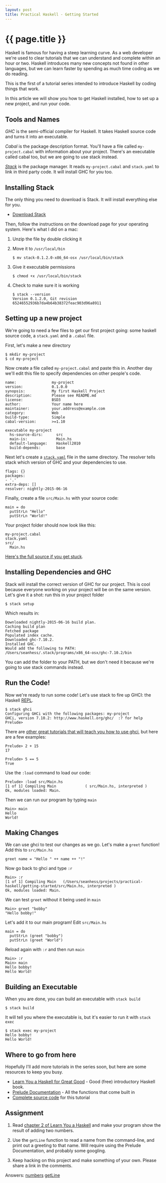 ```yaml
---
layout: post
title: Practical Haskell - Getting Started
---
```


{{ page.title }}
================

Haskell is famous for having a steep learning curve. As a web developer we're used to clear tutorials that we can understand and complete within an hour or two. Haskell introduces many new concepts not found in other languages, but we can learn faster by spending as much time coding as we do reading.

This is the first of a tutorial series intended to introduce Haskell by coding things that work.

In this article we will show you how to get Haskell installed, how to set up a new project, and run your code.

Tools and Names
---------------

*GHC* is the semi-official compiler for Haskell. It takes Haskell source code and turns it into an executable.

*Cabal* is the package description format. You'll have a file called `my-project.cabal` with information about your project. There's an executable called cabal too, but we are going to use stack instead.

[*Stack*][stack] is the package manager. It reads `my-project.cabal` and `stack.yaml` to link in third party code. It will install GHC for you too.

Installing Stack
----------------

The only thing you need to download is Stack. It will install everything else for you.

* [Download Stack](https://github.com/commercialhaskell/stack#how-to-install)

Then, follow the instructions on the download page for your operating system. Here's what I did on a mac:

1. Unzip the file by double clicking it
2. Move it to `/usr/local/bin`

       $ mv stack-0.1.2.0-x86_64-osx /usr/local/bin/stack

3. Give it executable permissions

       $ chmod +x /usr/local/bin/stack

4. Check to make sure it is working

       $ stack --version
       Version 0.1.2.0, Git revision 65246552936b7da4b64b38372feac903d96a8911

Setting up a new project
------------------------

We're going to need a few files to get our first project going: some haskell source code, a `stack.yaml` and a `.cabal` file.

First, let's make a new directory

    $ mkdir my-project
    $ cd my-project

Now create a file called `my-project.cabal` and paste this in. Another day we'll edit this file to specify dependencies on other people's code.

    name:                my-project
    version:             0.1.0.0
    synopsis:            My first Haskell Project
    description:         Please see README.md
    license:             BSD3
    author:              Your name here
    maintainer:          your.address@example.com
    category:            Web
    build-type:          Simple
    cabal-version:       >=1.10

    executable my-project
      hs-source-dirs:      src
      main-is:             Main.hs
      default-language:    Haskell2010
      build-depends:       base

Next let's create a [`stack.yaml`](https://github.com/commercialhaskell/stack/wiki/stack.yaml) file in the same directory. The resolver tells stack which version of GHC and your dependencies to use.

    flags: {}
    packages:
    - '.'
    extra-deps: []
    resolver: nightly-2015-06-16

Finally, create a file `src/Main.hs` with your source code:

    main = do
      putStrLn "Hello"
      putStrLn "World!"

Your project folder should now look like this:

    my-project.cabal
    stack.yaml
    src/
      Main.hs

[Here's the full source if you get stuck][source].

Installing Dependencies and GHC
-------------------------------

Stack will install the correct version of GHC for our project. This is cool because everyone working on your project will be on the same version. Let's give it a shot: run this in your project folder

    $ stack setup

Which results in:

    Downloaded nightly-2015-06-16 build plan.    
    Caching build plan
    Fetched package
    Populated index cache.
    Downloaded ghc-7.10.2.                   
    Installed GHC.     
    Would add the following to PATH: /Users/seanhess/.stack/programs/x86_64-osx/ghc-7.10.2/bin

You can add the folder to your PATH, but we don't need it because we're going to use stack commands instead.

Run the Code!
-------------

Now we're ready to run some code! Let's use stack to fire up GHCI: the Haskell [REPL](https://en.wikipedia.org/wiki/Read%E2%80%93eval%E2%80%93print_loop).

    $ stack ghci
    Configuring GHCi with the following packages: my-project
    GHCi, version 7.10.2: http://www.haskell.org/ghc/  :? for help
    Prelude> 

There are [other great tutorials that will teach you how to use ghci](http://learnyouahaskell.com/starting-out), but here are a few examples:

    Prelude> 2 + 15
    17

    Prelude> 5 == 5
    True

Use the `:load` command to load our code:

    Prelude> :load src/Main.hs
    [1 of 1] Compiling Main             ( src/Main.hs, interpreted )
    Ok, modules loaded: Main.

Then we can run our program by typing `main`

    Main> main
    Hello
    World!

Making Changes
--------------

We can use ghci to test our changes as we go. Let's make a `greet` function! Add this to `src/Main.hs`

    greet name = "Hello " ++ name ++ "!"

Now go back to ghci and type `:r`

    Main> :r
    [1 of 1] Compiling Main   (/Users/seanhess/projects/practical-haskell/getting-started/src/Main.hs, interpreted )
    Ok, modules loaded: Main.

We can test `greet` without it being used in `main`

    Main> greet "bobby"
    "Hello bobby!"

Let's add it to our main program! Edit `src/Main.hs`

    main = do
      putStrLn (greet "bobby")
      putStrLn (greet "World")

Reload again with `:r` and then run `main`

    Main> :r
    Main> main
    Hello bobby!
    Hello World!

Building an Executable
----------------------

When you are done, you can build an executable with `stack build`

    $ stack build

It will tell you where the executable is, but it's easier to run it with `stack exec`

    $ stack exec my-project
    Hello bobby!
    Hello World!

Where to go from here
---------------------

Hopefully I'll add more tutorials in the series soon, but here are some resources to keep you busy.

* [Learn You a Haskell for Great Good](http://learnyouahaskell.com/) - Good (free) introductory Haskell book.
* [Prelude Documentation](https://hackage.haskell.org/package/base-4.8.1.0/docs/Prelude.html) - All the functions that come built in
* [Complete source code][source] for this tutorial

Assignment
----------

1. Read [chapter 2 of Learn You a Haskell](http://learnyouahaskell.com/starting-out) and make your program show the result of adding two numbers.

2. Use the `getLine` function to read a name from the command-line, and print out a greeting to that name. Will require using the Prelude Documentation, and probably some googling.

3. Keep hacking on this project and make something of your own. Please share a link in the comments.

Answers: [numbers](https://github.com/seanhess/practical-haskell/blob/master/01-getting-started/src/AssignmentNumbers.hs) [getLine](https://github.com/seanhess/practical-haskell/blob/master/01-getting-started/src/AssignmentGetLine.hs)


[stack]: https://github.com/commercialhaskell/stack
[source]: https://github.com/seanhess/practical-haskell/tree/master/01-getting-started
